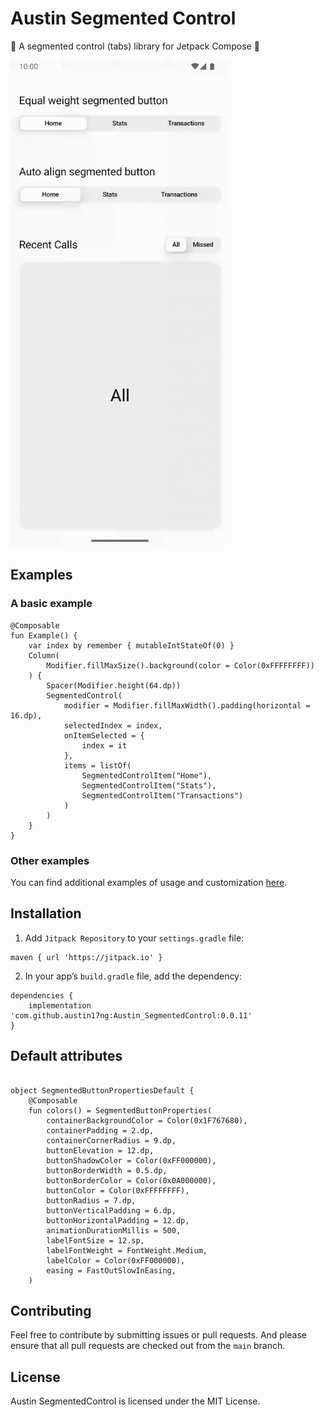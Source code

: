 # Austin Segmented Control
:sheep: A segmented control (tabs) library for Jetpack Compose :sheep:



<img src="/images/demo.gif" alt="drawing" width="350"/>

## Examples
### A basic example
```
@Composable
fun Example() {
    var index by remember { mutableIntStateOf(0) }
    Column(
        Modifier.fillMaxSize().background(color = Color(0xFFFFFFFF))
    ) {
        Spacer(Modifier.height(64.dp))
        SegmentedControl(
            modifier = Modifier.fillMaxWidth().padding(horizontal = 16.dp),
            selectedIndex = index,
            onItemSelected = {
                index = it
            },
            items = listOf(
                SegmentedControlItem("Home"),
                SegmentedControlItem("Stats"),
                SegmentedControlItem("Transactions")
            )
        )
    }
}
```

### Other examples
You can find additional examples of usage and customization [here](app/src/main/java/me/austinng/austinsegmentedcontrol/MainActivity.kt).

## Installation

1. Add `Jitpack Repository` to your `settings.gradle` file:

```
maven { url 'https://jitpack.io' }
```

2. In your app’s `build.gradle` file, add the dependency:

```
dependencies {
	implementation 'com.github.austin17ng:Austin_SegmentedControl:0.0.11'
}
```
 
## Default attributes

```

object SegmentedButtonPropertiesDefault {
    @Composable
    fun colors() = SegmentedButtonProperties(
        containerBackgroundColor = Color(0x1F767680),
        containerPadding = 2.dp,
        containerCornerRadius = 9.dp,
        buttonElevation = 12.dp,
        buttonShadowColor = Color(0xFF000000),
        buttonBorderWidth = 0.5.dp,
        buttonBorderColor = Color(0x0A000000),
        buttonColor = Color(0xFFFFFFFF),
        buttonRadius = 7.dp,
        buttonVerticalPadding = 6.dp,
        buttonHorizontalPadding = 12.dp,
        animationDurationMillis = 500,
        labelFontSize = 12.sp,
        labelFontWeight = FontWeight.Medium,
        labelColor = Color(0xFF000000),
        easing = FastOutSlowInEasing,
    )

```

## Contributing

Feel free to contribute by submitting issues or pull requests. And please ensure that all pull requests are checked out from the `main` branch.

## License

Austin SegmentedControl is licensed under the MIT License.

